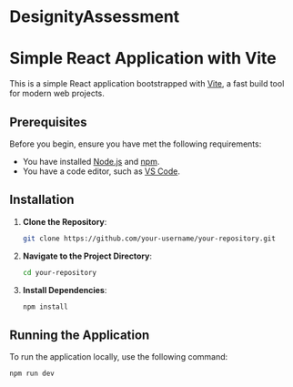 # DesignityAssessment

# Simple React Application with Vite

This is a simple React application bootstrapped with [Vite](https://vitejs.dev/), a fast build tool for modern web projects.

## Prerequisites

Before you begin, ensure you have met the following requirements:
- You have installed [Node.js](https://nodejs.org/) and [npm](https://www.npmjs.com/).
- You have a code editor, such as [VS Code](https://code.visualstudio.com/).

## Installation

1. **Clone the Repository**:

    ```bash
    git clone https://github.com/your-username/your-repository.git
    ```

2. **Navigate to the Project Directory**:

    ```bash
    cd your-repository
    ```

3. **Install Dependencies**:

    ```bash
    npm install
    ```

## Running the Application

To run the application locally, use the following command:

```bash
npm run dev
